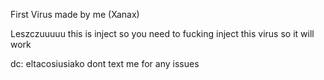 First Virus made by me (Xanax) 


Leszczuuuuu this is inject so you need to fucking inject this virus so it will work 

dc: eltacosiusiako 
dont text me for any issues
